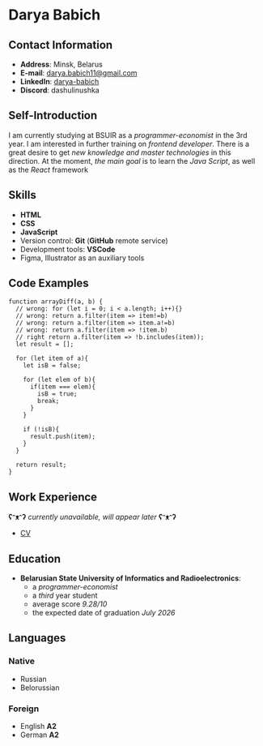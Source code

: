 # Darya Babich

## Contact Information
- **Address**: Minsk, Belarus 
- **E-mail**: [darya.babich11@gmail.com](https://darya.babich11@gmail.com)
- **LinkedIn**: [darya-babich](https://www.linkedin.com/in/darya-babich)
- **Discord**: dashulinushka 

## Self-Introduction
I am currently studying at BSUIR as a *programmer-economist* in the 3rd year. I am interested in further training on *frontend developer*. There is a great desire to get *new knowledge and master technologies* in this direction. At the moment, *the main goal* is to learn the *Java Script*, as well as the *React* framework

## Skills
- **HTML**
- **CSS**
- **JavaScript**
- Version control: **Git** (**GitHub** remote service)
- Development tools: **VSCode**
- Figma, Illustrator as an auxiliary tools

## Code Examples
```
function arrayDiff(a, b) {
  // wrong: for (let i = 0; i < a.length; i++){}
  // wrong: return a.filter(item => item!=b)
  // wrong: return a.filter(item => item.a!=b)
  // wrong: return a.filter(item => !item.b)
  // right return a.filter(item => !b.includes(item));
  let result = [];
  
  for (let item of a){
    let isB = false;
    
    for (let elem of b){
      if(item === elem){
        isB = true;
        break;
      }
    }
    
    if (!isB){
      result.push(item);
    }
  }
  
  return result;
}
```

## Work Experience
**ʕᵔᴥᵔʔ** *currently unavailable, will appear later* **ʕᵔᴥᵔʔ** 
- [CV](https://github.com/dashulinushka/rsschool-cv/blob/gh-pages/cv.md)

## Education
* **Belarusian State University of Informatics and Radioelectronics**:
    * a *programmer-economist*
    * a *third* year student
    * average score *9.28/10*
    * the expected date of graduation *July 2026*

## Languages
### Native
- Russian
- Belorussian
### Foreign
- English **A2**
- German **A2**